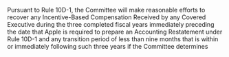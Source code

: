 Pursuant  to  Rule  10D-1,  the  Committee  will  make  reasonable  efforts  to  recover  any
Incentive-Based  Compensation  Received  by  any  Covered  Executive  during  the  three
completed fiscal years immediately preceding the date that Apple is required to prepare
an  Accounting  Restatement  under  Rule  10D-1  and  any  transition  period  of  less  than
nine  months  that  is  within  or  immediately  following  such  three  years  if  the  Committee
determines